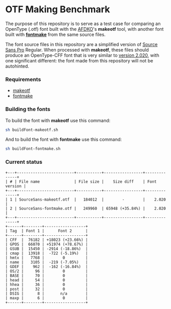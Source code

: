 # OTF Making Benchmark

The purpose of this repository is to serve as a test case for comparing an OpenType (.otf)
font built with the [AFDKO](http://www.adobe.com/devnet/opentype/afdko.html)'s **makeotf**
tool, with another font built with **[fontmake](https://github.com/googlei18n/fontmake)**
from the same source files.

The font source files in this repository are a simplified version of
[Source Sans Pro](https://github.com/adobe-fonts/source-sans-pro) Regular. When processed
with **makeotf**, these files should produce an OpenType-CFF font that is very similar to
[version 2.020](https://github.com/adobe-fonts/source-sans-pro/releases/tag/2.020R-ro%2F1.075R-it),
with one significant different: the font made from this repository will not be autohinted.


### Requirements

* [makeotf](https://github.com/adobe-type-tools/afdko/releases/latest)
* [fontmake](https://github.com/googlei18n/fontmake)


### Building the fonts

To build the font with **makeotf** use this command:
```sh
sh buildFont-makeotf.sh
```

And to build the font with **fontmake** use this command:
```sh
sh buildFont-fontmake.sh
```

### Current status
```
+---+-------------------------+-----------+-----------------+--------------+
| # | File name               | File size |    Size diff    | Font version |
+---+-------------------------+-----------+-----------------+--------------+
| 1 | SourceSans-makeotf.otf  |   184012  |        -        |    2.020     |
| 2 | SourceSans-fontmake.otf |   249960  | 65948 (+35.84%) |    2.020     |
+---+-------------------------+-----------+-----------------+--------------+
+------+--------+------------------+
| Tag  | Font 1 |      Font 2      |
+------+--------+------------------+
| CFF  |  76182 | +18023 (+23.66%) |
| GPOS |  66070 | +51974 (+78.67%) |
| GSUB |  15450 | -2914 (-18.86%)  |
| cmap |  13918 |  -722 (-5.19%)   |
| hmtx |   7768 |        0         |
| name |   3105 |  -219 (-7.05%)   |
| GDEF |    962 |  -162 (-16.84%)  |
| OS/2 |     96 |        0         |
| BASE |     70 |        0         |
| head |     54 |        0         |
| hhea |     36 |        0         |
| post |     32 |        0         |
| DSIG |      8 |       n/a        |
| maxp |      6 |        0         |
+------+--------+------------------+
```
